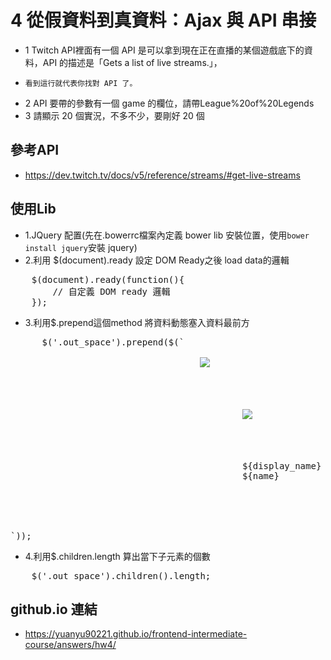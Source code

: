 # 4 從假資料到真資料：Ajax 與 API 串接
+   1 Twitch API裡面有一個 API 是可以拿到現在正在直播的某個遊戲底下的資料，API 的描述是「Gets a list of live streams.」，
+     看到這行就代表你找對 API 了。
+   2 API 要帶的參數有一個 game 的欄位，請帶League%20of%20Legends
+   3 請顯示 20 個實況，不多不少，要剛好 20 個
## 參考API
+   <https://dev.twitch.tv/docs/v5/reference/streams/#get-live-streams>
## 使用Lib
+   1.JQuery 配置(先在.bowerrc檔案內定義 bower lib 安裝位置，使用`bower install jquery`安裝 jquery)
+   2.利用 $(document).ready 設定 DOM Ready之後 load data的邏輯

<pre>
    $(document).ready(function(){
        // 自定義 DOM ready 邏輯
    });
</pre>

+   3.利用$.prepend這個method 將資料動態塞入資料最前方

<pre>
      $('.out_space').prepend($(`<div class="live_cell">
                                    <img src="${view}"/>
                                     <div class="player_part">
                                        <div class="player_logo">
                                            <img src="${logo_view}"/>
                                        </div>
                                        <div class="player_text">
                                            <span>${display_name}</span>
                                            <span>${name}</span>
                                        </div>
                                    </div> 
                               </div>`));
</pre>

+   4.利用$.children.length 算出當下子元素的個數

<pre>
    $('.out_space').children().length;
</pre>

##  github.io 連結 
+   <https://yuanyu90221.github.io/frontend-intermediate-course/answers/hw4/> 